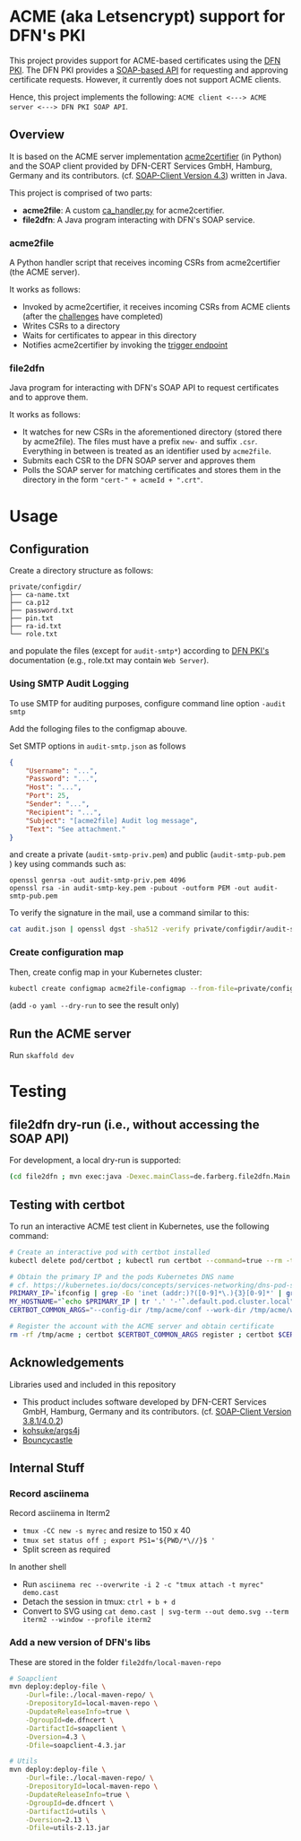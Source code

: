 # ACME (aka Letsencrypt) support for DFN's PKI

This project provides support for ACME-based certificates using the [DFN PKI](https://www.pki.dfn.de/ueberblick-dfn-pki/). The DFN PKI provides a [SOAP-based API](https://blog.pki.dfn.de/2019/04/soap-client-version-3-8-4-0-1/) for requesting and approving certificate requests. However, it currently does not support ACME clients.

Hence, this project implements the following: `ACME client <---> ACME server <---> DFN PKI SOAP API`.

## Overview 

It is based on the ACME server implementation [acme2certifier](https://github.com/grindsa/acme2certifier) (in Python) and the SOAP client provided by DFN-CERT Services GmbH, Hamburg, Germany and its contributors. (cf. [SOAP-Client Version 4.3](https://blog.pki.dfn.de/2021/02/soap-client-version-4-3/)) written in Java. 

This project is comprised of two parts:
- **acme2file**: A custom [ca_handler.py](https://github.com/grindsa/acme2certifier/blob/master/docs/ca_handler.md) for acme2certifier.
- **file2dfn**: A Java program interacting with DFN's SOAP service.

### acme2file

A Python handler script that receives incoming CSRs from acme2certifier (the ACME server). 

It works as follows:
- Invoked by acme2certifier, it receives incoming CSRs from ACME clients (after the [challenges](https://letsencrypt.org/docs/challenge-types/) have completed)
- Writes CSRs to a directory
- Waits for certificates to appear in this directory
- Notifies acme2certifier by invoking the [trigger endpoint](https://github.com/grindsa/acme2certifier/blob/master/docs/trigger.md)

### file2dfn

Java program for interacting with DFN's SOAP API to request certificates and to approve them.

It works as follows:
- It watches for new CSRs in the aforementioned directory (stored there by acme2file). The files must have a prefix `new-` and suffix `.csr`. Everything in between is treated as an identifier used by `acme2file`.
- Submits each CSR to the DFN SOAP server and approves them
- Polls the SOAP server for matching certificates and stores them in the directory in the form `"cert-" + acmeId + ".crt"`.

# Usage

## Configuration
Create a directory structure as follows:

```console
private/configdir/
├── ca-name.txt
├── ca.p12
├── password.txt
├── pin.txt
├── ra-id.txt
└── role.txt
```

and populate the files (except for `audit-smtp*`) according to [DFN PKI's](https://www.pki.dfn.de/ueberblick-dfn-pki/) documentation (e.g., role.txt may contain `Web Server`). 

### Using SMTP Audit Logging

To use SMTP for auditing purposes, configure command line option `-audit smtp`

Add the folloging files to the configmap abouve.

Set SMTP options in  `audit-smtp.json` as follows

```JSON
{
	"Username": "...",
	"Password": "...",
	"Host": "...",
	"Port": 25,
	"Sender": "...",
	"Recipient": "...",
	"Subject": "[acme2file] Audit log message",
	"Text": "See attachment."
}
```

and create a private (`audit-smtp-priv.pem`) and public (`audit-smtp-pub.pem `) key using commands such as:

```console 
openssl genrsa -out audit-smtp-priv.pem 4096
openssl rsa -in audit-smtp-key.pem -pubout -outform PEM -out audit-smtp-pub.pem 
```

To verify the signature in the mail, use a command similar to this:

```bash
cat audit.json | openssl dgst -sha512 -verify private/configdir/audit-smtp-pub.pem -signature signature.asc
```

### Create configuration map

Then, create config map  in your Kubernetes cluster:

```bash
kubectl create configmap acme2file-configmap --from-file=private/configdir 
```

(add `-o yaml --dry-run` to see the result only)

## Run the ACME server

Run `skaffold dev`

# Testing 

## file2dfn dry-run (i.e., without accessing the SOAP API)

For development, a local dry-run is supported:

```bash
(cd file2dfn ; mvn exec:java -Dexec.mainClass=de.farberg.file2dfn.Main -Dexec.args="-dryrun -configdir ../private/configdir/ -dryrunCsrFile ../private/csr-base64.txt -dryrunCertFile ../private/example-cert.pem")
```

## Testing with certbot

To run an interactive ACME test client in Kubernetes, use the following command:

```bash
# Create an interactive pod with certbot installed
kubectl delete pod/certbot ; kubectl run certbot --command=true --rm -ti --image certbot/certbot -- /bin/sh

# Obtain the primary IP and the pods Kubernetes DNS name
# cf. https://kubernetes.io/docs/concepts/services-networking/dns-pod-service/#a-aaaa-records-1
PRIMARY_IP=`ifconfig | grep -Eo 'inet (addr:)?([0-9]*\.){3}[0-9]*' | grep -Eo '([0-9]*\.){3}[0-9]*' | grep -v '127.0.0.1'`
MY_HOSTNAME="`echo $PRIMARY_IP | tr '.' '-'`.default.pod.cluster.local"
CERTBOT_COMMON_ARGS="--config-dir /tmp/acme/conf --work-dir /tmp/acme/work --logs-dir /tmp/acme/logs --agree-tos -m bla@bla.de --server http://acme2file-service --no-eff-email --standalone --debug"

# Register the account with the ACME server and obtain certificate
rm -rf /tmp/acme ; certbot $CERTBOT_COMMON_ARGS register ; certbot $CERTBOT_COMMON_ARGS --preferred-challenges http -d "$MY_HOSTNAME" --cert-name certbot-test certonly
```

## Acknowledgements

Libraries used and included in this repository
- This product includes software developed by DFN-CERT Services GmbH, Hamburg, Germany and its contributors. (cf. [SOAP-Client Version 3.8.1/4.0.2](https://blog.pki.dfn.de/2019/11/soap-client-version-3-8-1-4-0-2/))
- [kohsuke/args4j](https://github.com/kohsuke/args4j)
- [Bouncycastle](https://www.bouncycastle.org/)

## Internal Stuff

### Record asciinema

Record asciinema in Iterm2
- `tmux -CC new -s myrec` and resize to 150 x 40
- `tmux set status off ; export PS1='${PWD/*\//}$ '`
- Split screen as required

In another shell
- Run `asciinema rec --overwrite -i 2 -c "tmux attach -t myrec" demo.cast`
- Detach the session in tmux: `ctrl + b + d`
- Convert to SVG using `cat demo.cast | svg-term --out demo.svg --term iterm2 --window --profile iterm2`

### Add a new version of DFN's libs

These are stored in the folder `file2dfn/local-maven-repo`

```bash
# Soapclient
mvn deploy:deploy-file \
	-Durl=file:./local-maven-repo/ \
	-DrepositoryId=local-maven-repo \
	-DupdateReleaseInfo=true \
	-DgroupId=de.dfncert \
	-DartifactId=soapclient \
	-Dversion=4.3 \
	-Dfile=soapclient-4.3.jar

# Utils
mvn deploy:deploy-file \
	-Durl=file:./local-maven-repo/ \
	-DrepositoryId=local-maven-repo \
	-DupdateReleaseInfo=true \
	-DgroupId=de.dfncert \
	-DartifactId=utils \
	-Dversion=2.13 \
	-Dfile=utils-2.13.jar
```
